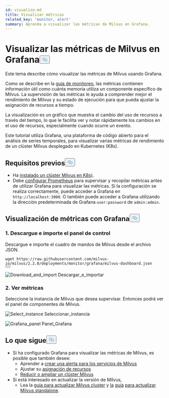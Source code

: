 ```yaml
---
id: visualize.md
title: Visualizar métricas
related_key: 'monitor, alert'
summary: Aprenda a visualizar las métricas de Milvus en Grafana.
---
```

<h1 id="Visualize-Milvus-Metrics-in-Grafana" class="common-anchor-header">Visualizar las métricas de Milvus en Grafana<button data-href="#Visualize-Milvus-Metrics-in-Grafana" class="anchor-icon" translate="no">
      <svg translate="no"
        aria-hidden="true"
        focusable="false"
        height="20"
        version="1.1"
        viewBox="0 0 16 16"
        width="16"
      >
        <path
          fill="#0092E4"
          fill-rule="evenodd"
          d="M4 9h1v1H4c-1.5 0-3-1.69-3-3.5S2.55 3 4 3h4c1.45 0 3 1.69 3 3.5 0 1.41-.91 2.72-2 3.25V8.59c.58-.45 1-1.27 1-2.09C10 5.22 8.98 4 8 4H4c-.98 0-2 1.22-2 2.5S3 9 4 9zm9-3h-1v1h1c1 0 2 1.22 2 2.5S13.98 12 13 12H9c-.98 0-2-1.22-2-2.5 0-.83.42-1.64 1-2.09V6.25c-1.09.53-2 1.84-2 3.25C6 11.31 7.55 13 9 13h4c1.45 0 3-1.69 3-3.5S14.5 6 13 6z"
        ></path>
      </svg>
    </button></h1><p>Este tema describe cómo visualizar las métricas de Milvus usando Grafana.</p>
<p>Como se describe en la <a href="/docs/es/monitor.md">guía de monitoreo</a>, las métricas contienen información útil como cuánta memoria utiliza un componente específico de Milvus. La supervisión de las métricas le ayuda a comprender mejor el rendimiento de Milvus y su estado de ejecución para que pueda ajustar la asignación de recursos a tiempo.</p>
<p>La visualización es un gráfico que muestra el cambio del uso de recursos a través del tiempo, lo que le facilita ver y notar rápidamente los cambios en el uso de recursos, especialmente cuando ocurre un evento.</p>
<p>Este tutorial utiliza Grafana, una plataforma de código abierto para el análisis de series temporales, para visualizar varias métricas de rendimiento de un clúster Milvus desplegado en Kubernetes (K8s).</p>
<h2 id="Prerequisites" class="common-anchor-header">Requisitos previos<button data-href="#Prerequisites" class="anchor-icon" translate="no">
      <svg translate="no"
        aria-hidden="true"
        focusable="false"
        height="20"
        version="1.1"
        viewBox="0 0 16 16"
        width="16"
      >
        <path
          fill="#0092E4"
          fill-rule="evenodd"
          d="M4 9h1v1H4c-1.5 0-3-1.69-3-3.5S2.55 3 4 3h4c1.45 0 3 1.69 3 3.5 0 1.41-.91 2.72-2 3.25V8.59c.58-.45 1-1.27 1-2.09C10 5.22 8.98 4 8 4H4c-.98 0-2 1.22-2 2.5S3 9 4 9zm9-3h-1v1h1c1 0 2 1.22 2 2.5S13.98 12 13 12H9c-.98 0-2-1.22-2-2.5 0-.83.42-1.64 1-2.09V6.25c-1.09.53-2 1.84-2 3.25C6 11.31 7.55 13 9 13h4c1.45 0 3-1.69 3-3.5S14.5 6 13 6z"
        ></path>
      </svg>
    </button></h2><ul>
<li>Ha <a href="/docs/es/install_cluster-helm.md">instalado un clúster Milvus en K8s)</a>.</li>
<li>Debe <a href="/docs/es/monitor.md">configurar Prometheus</a> para supervisar y recopilar métricas antes de utilizar Grafana para visualizar las métricas. Si la configuración se realiza correctamente, puede acceder a Grafana en <code translate="no">http://localhost:3000</code>. O también puede acceder a Grafana utilizando la dirección predeterminada de Grafana <code translate="no">user:password</code> de <code translate="no">admin:admin</code>.</li>
</ul>
<h2 id="Visualize-metrics-using-Grafana" class="common-anchor-header">Visualización de métricas con Grafana<button data-href="#Visualize-metrics-using-Grafana" class="anchor-icon" translate="no">
      <svg translate="no"
        aria-hidden="true"
        focusable="false"
        height="20"
        version="1.1"
        viewBox="0 0 16 16"
        width="16"
      >
        <path
          fill="#0092E4"
          fill-rule="evenodd"
          d="M4 9h1v1H4c-1.5 0-3-1.69-3-3.5S2.55 3 4 3h4c1.45 0 3 1.69 3 3.5 0 1.41-.91 2.72-2 3.25V8.59c.58-.45 1-1.27 1-2.09C10 5.22 8.98 4 8 4H4c-.98 0-2 1.22-2 2.5S3 9 4 9zm9-3h-1v1h1c1 0 2 1.22 2 2.5S13.98 12 13 12H9c-.98 0-2-1.22-2-2.5 0-.83.42-1.64 1-2.09V6.25c-1.09.53-2 1.84-2 3.25C6 11.31 7.55 13 9 13h4c1.45 0 3-1.69 3-3.5S14.5 6 13 6z"
        ></path>
      </svg>
    </button></h2><h3 id="1-Download-and-import-dashboard" class="common-anchor-header">1. Descargue e importe el panel de control</h3><p>Descargue e importe el cuadro de mandos de Milvus desde el archivo JSON.</p>
<pre><code translate="no">wget https://raw.githubusercontent.com/milvus-io/milvus/2.2.0/deployments/monitor/grafana/milvus-dashboard.json
<button class="copy-code-btn"></button></code></pre>
<p>
  
   <span class="img-wrapper"> <img translate="no" src="/docs/v2.5.x/assets/import_dashboard.png" alt="Download_and_import" class="doc-image" id="download_and_import" />
   </span> <span class="img-wrapper"> <span>Descargar_e_importar</span> </span></p>
<h3 id="2-View-metrics" class="common-anchor-header">2. Ver métricas</h3><p>Seleccione la instancia de Milvus que desea supervisar. Entonces podrá ver el panel de componentes de Milvus.</p>
<p>
  
   <span class="img-wrapper"> <img translate="no" src="/docs/v2.5.x/assets/grafana_select.png" alt="Select_instance" class="doc-image" id="select_instance" />
   </span> <span class="img-wrapper"> <span>Seleccionar_instancia</span> </span></p>
<p>
  
   <span class="img-wrapper"> <img translate="no" src="/docs/v2.5.x/assets/grafana_panel.png" alt="Grafana_panel" class="doc-image" id="grafana_panel" />
   </span> <span class="img-wrapper"> <span>Panel_Grafana</span> </span></p>
<h2 id="Whats-next" class="common-anchor-header">Lo que sigue<button data-href="#Whats-next" class="anchor-icon" translate="no">
      <svg translate="no"
        aria-hidden="true"
        focusable="false"
        height="20"
        version="1.1"
        viewBox="0 0 16 16"
        width="16"
      >
        <path
          fill="#0092E4"
          fill-rule="evenodd"
          d="M4 9h1v1H4c-1.5 0-3-1.69-3-3.5S2.55 3 4 3h4c1.45 0 3 1.69 3 3.5 0 1.41-.91 2.72-2 3.25V8.59c.58-.45 1-1.27 1-2.09C10 5.22 8.98 4 8 4H4c-.98 0-2 1.22-2 2.5S3 9 4 9zm9-3h-1v1h1c1 0 2 1.22 2 2.5S13.98 12 13 12H9c-.98 0-2-1.22-2-2.5 0-.83.42-1.64 1-2.09V6.25c-1.09.53-2 1.84-2 3.25C6 11.31 7.55 13 9 13h4c1.45 0 3-1.69 3-3.5S14.5 6 13 6z"
        ></path>
      </svg>
    </button></h2><ul>
<li>Si ha configurado Grafana para visualizar las métricas de Milvus, es posible que también desee:<ul>
<li>Aprender a <a href="/docs/es/alert.md">crear una alerta para los servicios de Milvus</a></li>
<li>Ajustar su <a href="/docs/es/allocate.md">asignación de recursos</a></li>
<li><a href="/docs/es/scaleout.md">Reducir o ampliar un clúster Milvus</a></li>
</ul></li>
<li>Si está interesado en actualizar la versión de Milvus,<ul>
<li>Lea la <a href="/docs/es/upgrade_milvus_cluster-operator.md">guía para actualizar Milvus cluster</a> y <a href="/docs/es/upgrade_milvus_standalone-operator.md">la</a> <a href="/docs/es/upgrade_milvus_cluster-operator.md">guía</a> <a href="/docs/es/upgrade_milvus_standalone-operator.md">para actualizar Milvus standalone</a>.</li>
</ul></li>
</ul>
